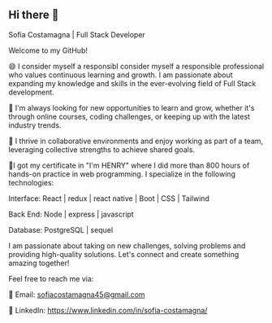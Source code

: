 ## Hi there 👋

Sofia Costamagna | Full Stack Developer

Welcome to my GitHub!

😄 I consider myself a responsibI consider myself a responsible professional who values continuous learning and growth. I am passionate about expanding my knowledge and skills in the ever-evolving field of Full Stack development.

🌱 I'm always looking for new opportunities to learn and grow, whether it's through online courses, coding challenges, or keeping up with the latest industry trends.

👯 I thrive in collaborative environments and enjoy working as part of a team, leveraging collective strengths to achieve shared goals.

🌱I got my certificate in "I'm HENRY" where I did more than 800 hours of hands-on practice in web programming. I specialize in the following technologies:

Interface: React | redux | react native | Boot | CSS | Tailwind

Back End: Node | express | javascript

Database: PostgreSQL | sequel

I am passionate about taking on new challenges, solving problems and providing high-quality solutions. Let's connect and create something amazing together!

Feel free to reach me via:

📧 Email: sofiacostamagna45@gmail.com

🔗 LinkedIn: https://www.linkedin.com/in/sofia-costamagna/

  
